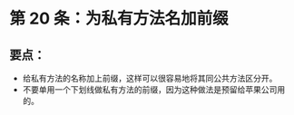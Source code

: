 # 第 20 条：为私有方法名加前缀

## 要点：

* 给私有方法的名称加上前缀，这样可以很容易地将其同公共方法区分开。
* 不要单用一个下划线做私有方法的前缀，因为这种做法是预留给苹果公司用的。
